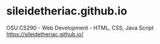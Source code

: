 # sileidetheriac.github.io
OSU CS290 - Web Development - HTML, CSS, Java Script
https://sileidetheriac.github.io/
